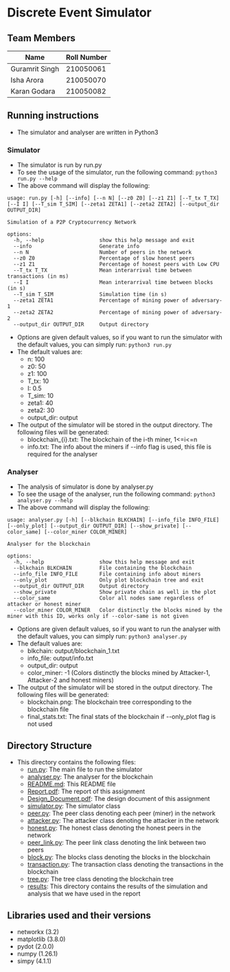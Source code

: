 # Discrete Event Simulator

## Team Members 
| Name | Roll Number |
| --- | --- |
|Guramrit Singh | 210050061|
|Isha Arora | 210050070|
|Karan Godara | 210050082|

## Running instructions
- The simulator and analyser are written in Python3

### Simulator
- The simulator is run by run.py
- To see the usage of the simulator, run the following command:
```python3 run.py --help```
- The above command will display the following:
```
usage: run.py [-h] [--info] [--n N] [--z0 Z0] [--z1 Z1] [--T_tx T_TX] [--I I] [--T_sim T_SIM] [--zeta1 ZETA1] [--zeta2 ZETA2] [--output_dir OUTPUT_DIR]

Simulation of a P2P Cryptocurrency Network

options:
  -h, --help                  show this help message and exit
  --info                      Generate info
  --n N                       Number of peers in the network
  --z0 Z0                     Percentage of slow honest peers
  --z1 Z1                     Percentage of honest peers with Low CPU
  --T_tx T_TX                 Mean interarrival time between transactions (in ms)
  --I I                       Mean interarrival time between blocks (in s)
  --T_sim T_SIM               Simulation time (in s)
  --zeta1 ZETA1               Percentage of mining power of adversary-1
  --zeta2 ZETA2               Percentage of mining power of adversary-2
  --output_dir OUTPUT_DIR     Output directory
```
- Options are given default values, so if you want to run the simulator with the default values, you can simply run:
```python3 run.py```
- The default values are:
    - n: 100
    - z0: 50
    - z1: 100
    - T_tx: 10
    - I: 0.5
    - T_sim: 10
    - zeta1: 40
    - zeta2: 30
    - output_dir: output
- The output of the simulator will be stored in the output directory. The following files will be generated:
    - blockchain_{i}.txt: The blockchain of the i-th miner, 1<=i<=n
    - info.txt: The info about the miners if --info flag is used, this file is required for the analyser

### Analyser
- The analysis of simulator is done by analyser.py
- To see the usage of the analyser, run the following command:
```python3 analyser.py --help```
- The above command will display the following:
```
usage: analyser.py [-h] [--blkchain BLKCHAIN] [--info_file INFO_FILE] [--only_plot] [--output_dir OUTPUT_DIR] [--show_private] [--color_same] [--color_miner COLOR_MINER]

Analyser for the blockchain

options:
  -h, --help                  show this help message and exit
  --blkchain BLKCHAIN         File containing the blockchain
  --info_file INFO_FILE       File containing info about miners
  --only_plot                 Only plot blockchain tree and exit
  --output_dir OUTPUT_DIR     Output directory
  --show_private              Show private chain as well in the plot
  --color_same                Color all nodes same regardless of attacker or honest miner
  --color_miner COLOR_MINER   Color distinctly the blocks mined by the miner with this ID, works only if --color-same is not given

```
- Options are given default values, so if you want to run the analyser with the default values, you can simply run:
```python3 analyser.py```
- The default values are:
  - blkchain: output/blockchain_1.txt
  - info_file: output/info.txt
  - output_dir: output
  - color_miner: -1 (Colors distinctly the blocks mined by Attacker-1, Attacker-2 and honest miners)
- The output of the simulator will be stored in the output directory. The following files will be generated:
    - blockchain.png: The blockchain tree corresponding to the blockchain file
    - final_stats.txt: The final stats of the blockchain if --only_plot flag is not used

## Directory Structure
- This directory contains the following files:
    - [run.py](run.py): The main file to run the simulator
    - [analyser.py](analyser.py): The analyser for the blockchain
    - [README.md](README.md): This README file
    - [Report.pdf](Report.pdf): The report of this assignment
    - [Design_Document.pdf](Design_Document.pdf): The design document of this assignment
    - [simulator.py](simulator.py): The simulator class
    - [peer.py](peer.py): The peer class denoting each peer (miner) in the network
    - [attacker.py](attacker.py): The attacker class denoting the attacker in the network
    - [honest.py](honest.py): The honest class denoting the honest peers in the network
    - [peer_link.py](peer_link.py): The peer link class denoting the link between two peers
    - [block.py](block.py): The blocks class denoting the blocks in the blockchain
    - [transaction.py](transaction.py): The transaction class denoting the transactions in the blockchain
    - [tree.py](tree.py): The tree class denoting the blockchain tree
    - [results](results): This directory contains the results of the simulation and analysis that we have used in the report
 
## Libraries used and their versions
- networkx (3.2)
- matplotlib (3.8.0)
- pydot (2.0.0)
- numpy (1.26.1)
- simpy (4.1.1)
